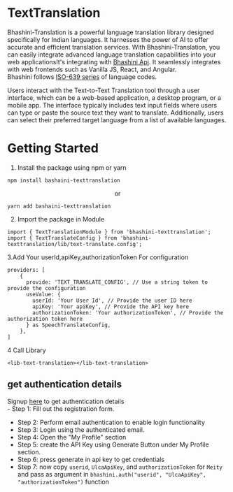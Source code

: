 # TextTranslation
Bhashini-Translation is a powerful language translation library designed specifically for Indian languages. It harnesses the power of AI to offer accurate and efficient translation services. With Bhashini-Translation, you can easily integrate advanced language translation capabilities into your web applicationsIt's integrating with [Bhashini Api](https://bhashini.gitbook.io/bhashini-apis/). It seamlessly integrates with web frontends such as Vanilla JS, React, and Angular.  
Bhashini follows [ISO-639 series](https://www.loc.gov/standards/iso639-2/php/code_list.php) of language codes.

Users interact with the Text-to-Text Translation tool through a user interface, which can be a web-based application, a desktop program, or a mobile app. The interface typically includes text input fields where users can type or paste the source text they want to translate. Additionally, users can select their preferred target language from a list of available languages.

# Getting Started
1. Install the package using npm or yarn
```shell
npm install bashaini-texttranslation 
```
<center> or </center>  
  
```shell
yarn add bashaini-texttranslation  
```
2. Import the package in Module
```shell
import { TextTranslationModule } from 'bhashini-texttranslation';
import { TextTranslateConfig } from 'bhashini-texttranslation/lib/text-translate.config';
```
3.Add Your userId,apiKey,authorizationToken For configuration
```
providers: [
    {
      provide: 'TEXT_TRANSLATE_CONFIG', // Use a string token to provide the configuration
      useValue: {
        userId: 'Your User Id', // Provide the user ID here
        apiKey: 'Your apiKey', // Provide the API key here
        authorizationToken: 'Your authorizationToken', // Provide the authorization token here
      } as SpeechTranslateConfig,
    },
]
```
4 Call Library  
```
<lib-text-translation></lib-text-translation>
```
## get authentication details
Signup [here](https://bhashini.gov.in/ulca/user/register) to get authentication details  
    - Step 1: Fill out the registration form.
   - Step 2: Perform email authentication to enable login functionality
   - Step 3: Login using the authenticated email.
   - Step 4: Open the "My Profile" section
   - Step 5: create the API Key using Generate Button under My Profile section.   
   - Step 6: press generate in api key to get credentials
   - Step 7: now copy `userid`, `UlcaApiKey`, and 	`authorizationToken` for `Meity` and pass as argument in `bhashini.auth("userid", "UlcaApiKey", "authorizationToken")` function 

